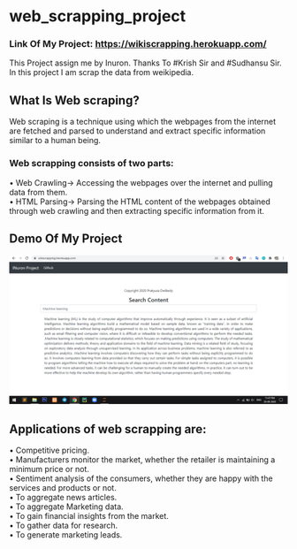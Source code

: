 # web_scrapping_project


### Link Of My Project:  https://wikiscrapping.herokuapp.com/

This Project assign me by Inuron. Thanks To #Krish Sir and #Sudhansu Sir. In this project I am scrap the data from weikipedia.

## What Is Web scraping?
Web scraping is a technique using which the webpages from the internet are fetched and parsed
to understand and extract specific information similar to a human being. 

### Web scrapping consists of two parts:
• Web Crawling→ Accessing the webpages over the internet and pulling data from
them. <br>
• HTML Parsing→ Parsing the HTML content of the webpages obtained through web
crawling and then extracting specific information from it.

## Demo Of My Project
![input](img/output.png)


##  Applications of web scrapping are:
• Competitive pricing.<br>
• Manufacturers monitor the market, whether the retailer is maintaining a minimum price
or not.<br>
• Sentiment analysis of the consumers, whether they are happy with the services and
products or not.<br>
• To aggregate news articles.<br>
• To aggregate Marketing data.<br>
• To gain financial insights from the market.<br>
• To gather data for research.<br>
• To generate marketing leads.<br>
